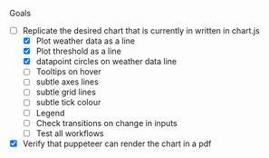 Goals

- [ ] Replicate the desired chart that is currently in written in chart.js
  - [x] Plot weather data as a line
  - [x] Plot threshold as a line
  - [x] datapoint circles on weather data line
  - [ ] Tooltips on hover
  - [ ] subtle axes lines
  - [ ] subtle grid lines
  - [ ] subtle tick colour
  - [ ] Legend
  - [ ] Check transitions on change in inputs
  - [ ] Test all workflows
- [x] Verify that puppeteer can render the chart in a pdf
